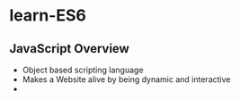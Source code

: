 # learn-ES6

## JavaScript Overview

* Object based scripting language
* Makes a Website alive by being dynamic and interactive
* <script> inside HTML runs automatically on page load
* Then - LiveScript - Younger brother to Java - Now - FullyIndependent (ECMAScript)
* Latest version ES10 (June 2019) , Major version ES6 (June 2015), ES.Next (future proposals)

|   Client side scripting       |  Server side scripting        |
| ------------------------------| ------------------------------|
| Web browser                   | Server                        |
| Control Browser and DOM eg, mouse click,form input |  Communicate with DB, file manipulation     |

### JavaScript Engine

* Helps to execute JS on browser(embeded in browser) and server
* Read/Parse script -> convert/compile script to machine language -> machine code executes faster to provide result
* Different JSEngines

| Engine      | Browser      |
| V8          | Chrome/Opera |
| SpiderMonkey| Firefox      |
| Trident/Chakra | IE        |
| Chakra Core | Edge         |
| Nitro & Squirrel Fish | Safari      |

### Advantages

* Less server interaction - validation of input on client side
* Immediate feedback - No need to reload the page
* Increased interactivity
* Rich UI

### Notes

* Different tabs or Windows dont know each other, we can open one page from another but not accessing JS across both (different site/domain/port)
* Above can be achieved by "Same Origin Policy" - Special JS - Both the pages agree for data exchange
[gmail cant access user account info related to youtube and vice versa ]
* CORS ( Cross Origin Resource Sharing) - receive data from other sites/domain. Can be done by explicit agreement in HTTP headers

## Object Oriented JavaScript

![OOPS](/OOPS.jpg)

namespace - specific name to refer
encapsulation - Wrapping properties and functions within single unit
abstraction - creating simple model for complex things ( most important aspect)
polymorphism - more than one form 
inheritance - reuse or inherit certain properties from others

### Data types

* When adding a number and a string, JavaScript will treat the number as a string.
* JavaScript evaluates expressions from left to right. Different sequences can produce different results
```
  var x = 16 + 4 + "Volvo"; // 20Volvo
  var x = "Volvo" + 16 + 4; //Volvo164
```
* dynamic types - infer variable types at runtime 
```
  var x;           // Now x is undefined
  x = 5;           // Now x is a Number
  x = "John";      // Now x is a String
```
* Weakly typed -  allow types to be inferred as another type - same variable can be used to hold different data types 
* primitive data - simple data value with no additional properties and methods - immutable.
```
typeof "John"              // Returns "string"
typeof 3.14                // Returns "number"
typeof true                // Returns "boolean"
typeof x                   // Returns "undefined" (if x has no value)
```
* Complex Data
```
typeof {name:'John', age:34} // Returns "object"
typeof [1,2,3,4]             // Returns "object" (not "array", see note below)
typeof null                  // Returns "object"
typeof function myFunc(){}   // Returns "function"
```
* Statically typed means the type is enforced  - eg Typescript
```
int x = 5
string y = 'abc'
```

### Variables

* containers for storing data values.
* must be identified with unique names - identifiers - case-sensitive
* Declaration - Creating a variable in JavaScript 
* Definition - assigning a value to a variable
* re-declare a JavaScript variable will not lose its value
* If you put a number in quotes, the rest of the numbers will be treated as strings, and concatenated
* local variable - declared inside block or function - accessible within the function or block only
```
function abc(){  
var x=10;//local variable  
}  
```
* global variable - accessible from any function - declared outside the function or declared with window object
```
var data=200;//gloabal variable  
function a(){  
alert(window.data);//accessing global variable 
console.log(data);  
}  
function b(){  
console.log(data);  
}  
a();//calling JavaScript function  
b(); 
```
* To declare JavaScript global variables inside function - use Window Object
```
function m(){  
window.value=100;//declaring global variable by window object  
}  
```

Note: declare all variables at the beginning of a script

### Use Strict

* JavaScript code should be executed in "strict mode".
* helps to write cleaner code, like preventing from using undeclared variables.
* using undeclared variable or object is not allowed
* "this" object that called the function. If the object is not specified, functions in strict mode will return undefined and functions in normal mode will return the global object (window)

```
// note: no "use strict" in this example
num = 5; // the variable "num" is created if it didn't exist
alert(num); // 5

"use strict";
num = 5; // error: num is not defined

"use strict";
function myFunction() {
  alert(this); // will alert "undefined"
}
myFunction();
```

### Hoisting

* the variable declaration is moved to the top of the function or global code
```
bla = 2;
var bla;

// ...is implicitly understood as:

var bla;
bla = 2;

function do_something() {
  console.log(bar); // undefined
  var bar = 111;
  console.log(bar); // 111
}

// ...is implicitly understood as:

function do_something() {
  var bar;
  console.log(bar); // undefined
  bar = 111;
  console.log(bar); // 111
}
```

Note: recommended to always declare variables at the top of their scope - so it's clear which variables are function scoped (local) and which are resolved on the scope chain

### String

* length - returns the length of a string
* indexOf() - returns the index of (the position of) the first occurrence of a specified text in a string
```
var txt = "Hello World!";
var sln = txt.length; // 12
txt.indexOf("World"); //6
```
https://www.w3schools.com/jsref/jsref_obj_string.asp
https://developer.mozilla.org/en-US/docs/Web/JavaScript/Reference/Global_Objects/String

### Array

* JavaScript does not support arrays with named indexes.It supports only numbered indexes.
* map method takes in an array, and creates a new array with the results of calling a function for every element in that array
* Array.filter() is another useful method. It works by creating a new array from the original of all the elements in that array that pass a test implemented by the provided function
```
a = [1, 2, 3];

b = a.map(function(x) { return x*x; });  // b is [1, 4, 9]
```
* reduce takes in an array, applies a function against something called an accumulator (more on that in a second), and each element in the array, and reduces it down to a single value.
eg adding up numbers in an array

```
a = [5, 4, 3, 2, 1];

smallvalues = a.filter(function(x) { return x < 3 });   // [2, 1]
```
https://developer.mozilla.org/en-US/docs/Web/JavaScript/Reference/Global_Objects/Array

### Objects

* Objects are mutable: They are addressed by reference, not by value.

```
var person = {firstName:"John", lastName:"Doe", age:50, eyeColor:"blue"}

var x = person;
x.age = 10;           // This will change both x.age and person.age
```

### Prototype 

* All JavaScript objects inherit properties and methods from a prototype:
  Date objects inherit from Date.prototype
  Array objects inherit from Array.prototype
* Object.prototype is on the top of the prototype inheritance chain
* allows to add new methods to objects constructors

```
function Person(first, last, age, eyecolor) {
  this.firstName = first;
  this.lastName = last;
  this.age = age;
  this.eyeColor = eyecolor;
}

Person.prototype.nationality = "English";
```
